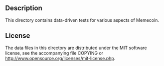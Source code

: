 Description
------------

This directory contains data-driven tests for various aspects of Memecoin.

License
--------

The data files in this directory are distributed under the MIT software
license, see the accompanying file COPYING or
http://www.opensource.org/licenses/mit-license.php.

